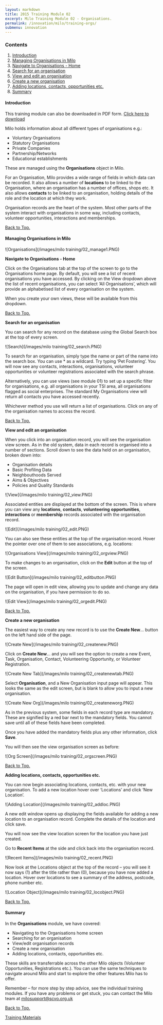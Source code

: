 ```yaml
---
layout: markdown
title: 2015 Training Module 02
excerpt: Milo Training Module 02 - Organisations.
permalink: /innovation/milo/training-orgs/
submenu: innovation
---
```



### Contents <a name="top"></a>

1. <a href="#intro">Introduction</a>
2. <a href="#orgmilo">Managing Organisations in Milo</a>
3. <a href="#nav">Navigate to Organisations - Home</a>
4. <a href="#search">Search for an organisation</a>
5. <a href="#viewedit">View and edit an organisation</a>
6. <a href="#new">Create a new organisation</a>
7. <a href="#adding">Adding locations, contacts, opportunities etc.</a>
8. <a href="#sum">Summary</a>



#### Introduction <a name="intro"></a>

This training module can also be downloaded in PDF form. <a href="/files/Milo 2015 Training Handbook 02 Organisations.pdf" download target="_blank">Click here to download</a>

Milo holds information about all different types of organisations e.g.:

* Voluntary Organisations
* Statutory Organisations
* Private Companies
* Partnership/Networks
* Educational establishments

These are managed using the **Organisations** object in Milo.

For an Organisation, Milo provides a wide range of fields in which data can be recorded. It also allows a number of **locations** to be linked to the Organisation, where an organisation has a number of offices, shops etc. It also allows **contacts** to be linked to an organisation, holding details of the role and the location at which they work.

Organisation records are the heart of the system. Most other parts of the system interact with organisations in some way, including contacts, volunteer opportunities, interactions and memberships.


 <a href="#top">Back to Top.</a>

#### Managing Organisations in Milo <a name="orgmilo"></a>

![Organisations](/images/milo training/02_manage1.PNG)

**Navigate to Organisations - Home** <a name="nav"></a>

Click on the Organisations tab at the top of the screen to go to the Organisations home page. By default, you will see a list of recent organisations you have accessed. By clicking on the View dropdown above the list of recent organisations, you can select ‘All Organisations’, which will provide an alphabetised list of every organisation on the system.

When you create your own views, these will be available from this dropdown.


<a href="#top">Back to Top.</a>

**Search for an organisation** <a name="search"></a>

You can search for any record on the database using the Global Search box at the top of every screen.

![Search](/images/milo training/02_search.PNG)

To search for an organisation, simply type the name or part of the name into the search box. You can use * as a wildcard. Try typing ‘Pet Fostering’. You will now see any contacts, interactions, organisations, volunteer opportunities or volunteer registrations associated with the search phrase.

Alternatively, you can use views (see module 01) to set up a specific filter for organisations, e.g. all organisations in your TSI area, all organisations flagged as social enterprises. The standard My Organisations view will return all contacts you have accessed recently.

Whichever method you use will return a list of organisations. Click on any of the organisation names to access the record.


<a href="#top">Back to Top.</a>

**View and edit an organisation** <a name="viewedit"></a>

When you click into an organisation record, you will see the organisation view screen. As in the old system, data in each record is organised into a number of sections. Scroll down to see the data held on an organisation, broken down into:

* Organisation details
* Basic Profiling Data
* Neighbouthoods Served
* Aims & Objectives
* Policies and Quality Standards

![View](/images/milo training/02_view.PNG)

Associated entities are displayed at the bottom of the screen. This is where you can view any **locations**, **contacts**, **volunteering** **opportunities**, **interactions** or **membership** records associated with the organisation record.

![Edit](/images/milo training/02_edit.PNG)

You can also see these entities at the top of the organisation record. Hover the pointer over one of them to see associations, e.g. locations:

![Organisations View](/images/milo training/02_orgview.PNG)

To make changes to an organisation, click on the **Edit** button at the top of the screen.

![Edit Button](/images/milo training/02_editbutton.PNG)

The page will open in edit view, allowing you to update and change any data on the organisation, if you have permission to do so.

![Edit View](/images/milo training/02_orgedit.PNG)


<a href="#top">Back to Top.</a>

**Create a new organisation** <a name="new"></a>

The easiest way to create any new record is to use the **Create New**… button on the left hand side of the page.

![Create New](/images/milo training/02_createnew.PNG)

Click on **Create New**… and you will see the option to create a new Event, Task, Organisation, Contact, Volunteering Opportunity, or Volunteer Registration.

![Create New Tab](/images/milo training/02_createnewtab.PNG)

Select **Organisation**, and a New Organisation input page will appear. This looks the same as the edit screen, but is blank to allow you to input a new organisation.

![Create New Org](/images/milo training/02_createneworg.PNG)

As in the previous system, some fields in each record type are mandatory. These are signified by a red bar next to the mandatory fields. You cannot save until all of these fields have been completed.

Once you have added the mandatory fields plus any other information, click **Save**.

You will then see the view organisation screen as before:

![Org Screen](/images/milo training/02_orgscreen.PNG)


<a href="#top">Back to Top.</a>

**Adding locations, contacts, opportunities etc.** <a name="adding"></a>

You can now begin associating locations, contacts, etc. with your new organisation. To add a new location hover over ‘Locations’ and click ‘New Location’.

![Adding Location](/images/milo training/02_addloc.PNG)

A new edit window opens up displaying the fields available for adding a new location to an organisation record. Complete the details of the location and click save.

You will now see the view location screen for the location you have just created.

Go to **Recent Items** at the side and click back into the organisation record.

![Recent Items](/images/milo training/02_recent.PNG)

Now look at the Locations object at the top of the record – you will see it now says (1) after the title rather than (0), because you have now added a location. Hover over locations to see a summary of the address, postcode, phone number etc.

![Location Object](/images/milo training/02_locobject.PNG)


<a href="#top">Back to Top.</a>

#### Summary <a name="sum"></a>

In the **Organisations** module, we have covered:

* Navigating to the Organisations home screen
* Searching for an organisation
* View/edit organisation records
* Create a new organisation
* Adding locations, contacts, opportunities etc.

These skills are transferrable across the other Milo objects (Volunteer Opportunities, Registrations etc.). You can use the same techniques to navigate around Milo and start to explore the other features Milo has to offer.

Remember – for more step by step advice, see the individual training modules. If you have any problems or get stuck, you can contact the Milo team at [milosupport@scvo.org.uk](mailto:milosupport@scvo.org.uk)

<a href="#top">Back to Top.</a>

<a href="/innovation/milo-training/" class="btn btn-primary btn-lg">Training Materials</a>

